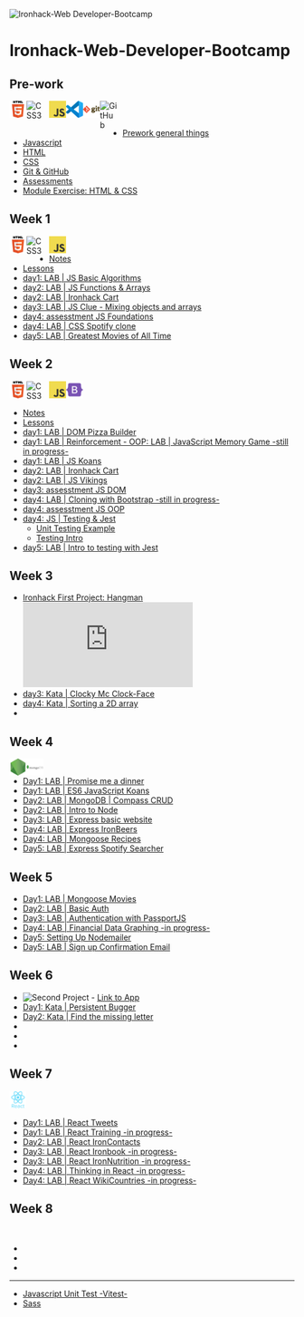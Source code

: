 ![Ironhack-Web Developer-Bootcamp](https://user-images.githubusercontent.com/23629340/40541063-a07a0a8a-601a-11e8-91b5-2f13e4e6b441.png)

# Ironhack-Web-Developer-Bootcamp

## Pre-work
<div>
<img align="left" alt="HTML5" width="30px" src="https://raw.githubusercontent.com/github/explore/80688e429a7d4ef2fca1e82350fe8e3517d3494d/topics/html/html.png" />
<img align="left" alt="CSS3" width="30px" src="https://cdn.jsdelivr.net/gh/devicons/devicon/icons/css3/css3-original.svg" style="padding-right:10px;" />
<img align="left" alt="JavaScript" width="30px" src="https://raw.githubusercontent.com/github/explore/80688e429a7d4ef2fca1e82350fe8e3517d3494d/topics/javascript/javascript.png" />
<img align="left" alt="Visual Studio Code" width="30px" src="https://raw.githubusercontent.com/github/explore/80688e429a7d4ef2fca1e82350fe8e3517d3494d/topics/visual-studio-code/visual-studio-code.png" />
<img align="left" alt="Git" width="30px" src="https://raw.githubusercontent.com/github/explore/80688e429a7d4ef2fca1e82350fe8e3517d3494d/topics/git/git.png" />
 <img align="left" alt="GitHub" width="30px" src="https://user-images.githubusercontent.com/3369400/139447912-e0f43f33-6d9f-45f8-be46-2df5bbc91289.png" style="padding-right:10px;" />
</div>

<br>
<br>


* [Prework general things](https://github.com/thusspokedata/Ironhack-Web-Developer-Bootcamp/blob/main/pre-work/pre-work.md)
* [Javascript](https://github.com/thusspokedata/Ironhack-Web-Developer-Bootcamp/blob/main/pre-work/javascript.md)
* [HTML](https://github.com/thusspokedata/Ironhack-Web-Developer-Bootcamp/blob/main/pre-work/html.md)
* [CSS](https://github.com/thusspokedata/Ironhack-Web-Developer-Bootcamp/blob/main/pre-work/css.md)
* [Git & GitHub](https://github.com/thusspokedata/Ironhack-Web-Developer-Bootcamp/blob/main/pre-work/git-%26-github.md)
* [Assessments](https://github.com/thusspokedata/Ironhack-Web-Developer-Bootcamp/blob/main/pre-work/assesments.md)
* [Module Exercise: HTML & CSS](https://github.com/thusspokedata/lab-html-exercise)
## Week 1

<div>
<img align="left" alt="HTML5" width="30px" src="https://raw.githubusercontent.com/github/explore/80688e429a7d4ef2fca1e82350fe8e3517d3494d/topics/html/html.png" />
<img align="left" alt="CSS3" width="30px" src="https://cdn.jsdelivr.net/gh/devicons/devicon/icons/css3/css3-original.svg" style="padding-right:10px;" />
<img align="left" alt="JavaScript" width="30px" src="https://raw.githubusercontent.com/github/explore/80688e429a7d4ef2fca1e82350fe8e3517d3494d/topics/javascript/javascript.png" />
 </div>


![]()

* [Notes](https://github.com/thusspokedata/Ironhack-Web-Developer-Bootcamp/blob/main/week1/day1/readme.md)
* [Lessons](https://github.com/thusspokedata/Ironhack-Web-Developer-Bootcamp/tree/main/week1/lessons)
* [day1: LAB | JS Basic Algorithms](https://github.com/thusspokedata/lab-javascript-basic-algorithms)
* [day2: LAB | JS Functions & Arrays](https://github.com/thusspokedata/lab-javascript-functions-and-arrays)
* [day2: LAB | Ironhack Cart](https://github.com/thusspokedata/lab-dom-ironhack-cart)
* [day3: LAB | JS Clue - Mixing objects and arrays](https://github.com/thusspokedata/lab-javascript-clue)
* [day4: assesstment JS Foundations](https://github.com/thusspokedata/Ironhack-Web-Developer-Bootcamp/blob/main/week1/assessment-day4.md)
* [day4: LAB | CSS Spotify clone](#)
* [day5: LAB | Greatest Movies of All Time](https://github.com/thusspokedata/lab-javascript-greatest-movies)

## Week 2

<!-- <img src="" width="300" height="70" /> -->

<div>
<img align="left" alt="HTML5" width="30px" src="https://raw.githubusercontent.com/github/explore/80688e429a7d4ef2fca1e82350fe8e3517d3494d/topics/html/html.png" />
<img align="left" alt="CSS3" width="30px" src="https://cdn.jsdelivr.net/gh/devicons/devicon/icons/css3/css3-original.svg" style="padding-right:10px;" />
<img src="https://raw.githubusercontent.com/devicons/devicon/master/icons/bootstrap/bootstrap-plain.svg" alt="bootstrap" width="30" height="30" />
<img align="left" alt="JavaScript" width="30px" src="https://raw.githubusercontent.com/github/explore/80688e429a7d4ef2fca1e82350fe8e3517d3494d/topics/javascript/javascript.png" />
</div>

* [Notes]()
* [Lessons]()
* [day1: LAB | DOM Pizza Builder](https://github.com/thusspokedata/lab-dom-pizza-builder)
* [day1: LAB | Reinforcement - OOP: LAB | JavaScript Memory Game -still in progress-](https://github.com/thusspokedata/lab-javascript-memory-game)
* [day1: LAB | JS Koans](https://github.com/thusspokedata/lab-javascript-koans)
* [day2: LAB | Ironhack Cart](https://github.com/thusspokedata/lab-dom-ironhack-cart)
* [day2: LAB | JS Vikings](https://github.com/thusspokedata/lab-javascript-vikings)
* [day3: assesstment JS DOM](https://github.com/thusspokedata/Ironhack-Web-Developer-Bootcamp/blob/main/week2/assessment-day8.md)
* [day4: LAB | Cloning with Bootstrap -still in progress-](https://github.com/thusspokedata/lab-bootstrap-cloning-revera)
* [day4: assesstment JS OOP](https://github.com/thusspokedata/Ironhack-Web-Developer-Bootcamp/blob/main/week2/assessment-day9-oop.md)
* [day4: JS | Testing & Jest](#)
  + [Unit Testing Example](https://github.com/thusspokedata/unit-testing-example)
  + [Testing Intro](https://github.com/Ironhack-May-2022/w2d4/tree/master/testing-intro)
* [day5: LAB | Intro to testing with Jest](https://github.com/thusspokedata/lab-testing-jest)

## Week 3

* [Ironhack First Project: Hangman](https://github.com/thusspokedata/Ironhack-first-project)
![day1: Kata | Anagrams](https://github.com/thusspokedata/katas/blob/main/js-Number-of-anagrams-in-an-array-of-words.md)
* [day3: Kata | Clocky Mc Clock-Face](https://github.com/thusspokedata/katas/blob/main/js-Clocky-Mc-Clock-Face.md)
* [day4: Kata | Sorting a 2D array](https://github.com/thusspokedata/katas/blob/main/js_Sort_a_2D_array.md)
* []()

## Week 4

<img align="left" alt="Node.js" width="30px" src="https://raw.githubusercontent.com/github/explore/80688e429a7d4ef2fca1e82350fe8e3517d3494d/topics/nodejs/nodejs.png" />

<img align="left" alt="MongoDB" width="30px" src="https://raw.githubusercontent.com/github/explore/80688e429a7d4ef2fca1e82350fe8e3517d3494d/topics/mongodb/mongodb.png" />

<!-- <img src="" width="100" height="70" /> -->
![]()

* [Day1: LAB | Promise me a dinner](https://github.com/thusspokedata/lab-es6-promises)
* [Day1: LAB | ES6 JavaScript Koans](https://github.com/thusspokedata/lab-es6-javascript-koans)
* [Day2: LAB | MongoDB | Compass CRUD](https://github.com/thusspokedata/lab-advance-querying-mongo)
* [Day2: LAB | Intro to Node](https://github.com/thusspokedata/lab-intro-node)
* [Day3: LAB | Express basic website](https://github.com/thusspokedata/lab-express-basic-site)
* [Day4: LAB | Express IronBeers](https://github.com/thusspokedata/lab-ironbeers)
* [Day4: LAB | Mongoose Recipes](https://github.com/thusspokedata/lab-mongoose-recipes)
* [Day5: LAB | Express Spotify Searcher](https://github.com/thusspokedata/lab-express-spotify)

## Week 5

* [Day1: LAB | Mongoose Movies](https://github.com/thusspokedata/Mongoose-Movies-Lab)
* [Day2: LAB | Basic Auth](https://github.com/thusspokedata/lab-express-basic-auth)
* [Day3: LAB | Authentication with PassportJS](https://github.com/thusspokedata/lab-authentication-with-passport)
* [Day4: LAB | Financial Data Graphing -in progress-](https://github.com/thusspokedata/lab-financial-data-graphing)
* [Day5: Setting Up Nodemailer](https://github.com/thusspokedata/nodemailer)
* [Day5: LAB | Sign up Confirmation Email](https://github.com/thusspokedata/lab-nodemailer)

## Week 6

* ![Second Project](https://github.com/Beachvolley-Project/Project-2) - [Link to App](https://meeture-berlin.herokuapp.com/)
* [Day1: Kata | Persistent Bugger](https://github.com/thusspokedata/katas/blob/main/js.Persistent-Bugger.md)
* [Day2: Kata | Find the missing letter](https://github.com/thusspokedata/katas/blob/main/js-Find-the-missing-letter.md)
* []()
* []()
* []()
  

## Week 7

<img src="https://raw.githubusercontent.com/devicons/devicon/master/icons/react/react-original-wordmark.svg" alt="react" width="30" height="30"/>

* [Day1: LAB | React Tweets](https://github.com/thusspokedata/lab-react-tweets)
* [Day1: LAB | React Training -in progress-](https://github.com/thusspokedata/lab-react-training)
* [Day2: LAB | React IronContacts](https://github.com/thusspokedata/lab-react-ironcontacts)
* [Day3: LAB | React Ironbook -in progress-](https://github.com/thusspokedata/ironbook) 
* [Day3: LAB | React IronNutrition -in progress-](https://github.com/thusspokedata/lab-react-ironnutrition)
* [Day4: LAB | Thinking in React -in progress-](https://github.com/thusspokedata/lab-thinking-in-react)
* [Day4: LAB | React WikiCountries -in progress-](https://github.com/thusspokedata/lab-wiki-countries)

## Week 8

![]()

* []()
* []()
* []()
<hr/>

* [Javascript Unit Test -Vitest-](https://github.com/thusspokedata/javascript-unit-testing)
* [Sass](https://github.com/thusspokedata/learning-sass)
